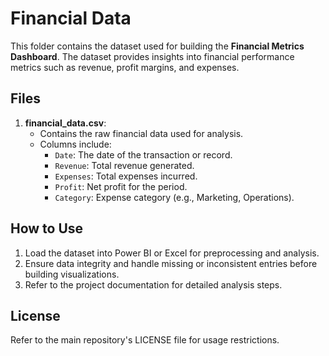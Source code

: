 # Financial Data

This folder contains the dataset used for building the **Financial Metrics Dashboard**. The dataset provides insights into financial performance metrics such as revenue, profit margins, and expenses.

## Files

1. **financial_data.csv**:  
   - Contains the raw financial data used for analysis.  
   - Columns include:
     - `Date`: The date of the transaction or record.
     - `Revenue`: Total revenue generated.
     - `Expenses`: Total expenses incurred.
     - `Profit`: Net profit for the period.
     - `Category`: Expense category (e.g., Marketing, Operations).

## How to Use
1. Load the dataset into Power BI or Excel for preprocessing and analysis.
2. Ensure data integrity and handle missing or inconsistent entries before building visualizations.
3. Refer to the project documentation for detailed analysis steps.

## License
Refer to the main repository's LICENSE file for usage restrictions.
